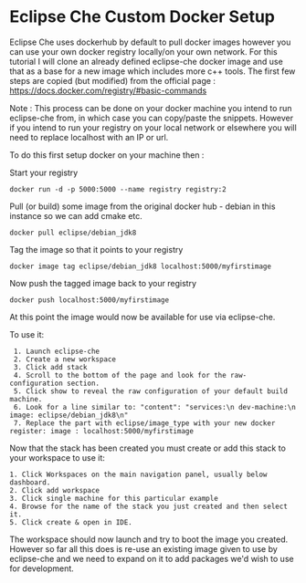# Eclipse Che Custom Docker Setup

Eclipse Che uses dockerhub by default to pull docker images however you can use your own docker registry locally/on your own network. For this tutorial I will clone an already defined eclipse-che docker image and use that as a base for a new image which includes more c++ tools. The first few steps are copied (but modified) from the official page : https://docs.docker.com/registry/#basic-commands


Note :
This process can be done on your docker machine you intend to run eclipse-che from, in which case you can copy/paste the snippets. However if you intend to run your registry on your local network or elsewhere you will need to replace localhost with an IP or url.

To do this first setup docker on your machine then :

Start your registry

```
docker run -d -p 5000:5000 --name registry registry:2

```

Pull (or build) some image from the original docker hub - debian in this instance so we can add cmake etc.

```
docker pull eclipse/debian_jdk8

```
Tag the image so that it points to your registry

```
docker image tag eclipse/debian_jdk8 localhost:5000/myfirstimage

```

Now push the tagged image back to your registry

```
docker push localhost:5000/myfirstimage

```

At this point the image would now be available for use via eclipse-che. 

To use it:
```
 1. Launch eclipse-che 
 2. Create a new workspace
 3. Click add stack
 4. Scroll to the bottom of the page and look for the raw-configuration section.
 5. Click show to reveal the raw configuration of your default build machine.
 6. Look for a line similar to: "content": "services:\n dev-machine:\n  image: eclipse/debian_jdk8\n"
 7. Replace the part with eclipse/image_type with your new docker register: image : localhost:5000/myfirstimage
```
Now that the stack has been created you must create or add this stack to your workspace to use it:

```
1. Click Workspaces on the main navigation panel, usually below dashboard.
2. Click add workspace
3. Click single machine for this particular example
4. Browse for the name of the stack you just created and then select it.
5. Click create & open in IDE.
```

The workspace should now launch and try to boot the image you created. However so far all this does is re-use an existing image given to use by eclipse-che and we need to expand on it to add packages we'd wish to use for development.